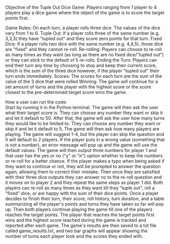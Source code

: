 Objective of the Tuple Out Dice Game: 
Players ranging from 1 player to 4 players play a dice game where the object of the game is to score the target points first. 
 
Game Rules: 
On each turn, a player rolls three dice. The values of the dice vary from 1 to 6. 
Tuple Out: If a player rolls three of the same number (e.g. 3,3,3) they have "tupled out" and they score zero points for that turn.
Fixed Dice: If a player rolls two dice with the same number (e.g. 4,4,5), those dice are "fixed" and they cannot re-roll. 
Re-rolling: Players can choose to re-roll as many times as they want (as long as there are no fixed dice/"tupled out") or they can stick to the default of 5 re-rolls. 
Ending the Turn: Players can end their turn any time by choosing to stop and keep their current score, which is the sum of the three dice however, if the player "tupled out" their turn ends immediately. 
Scores: The scores for each turn are the sum of the value of the 3 dice that were rolled 
Winning: The game will continue for a set amount of turns and the player with the highest score or the score closest to the pre-determined target score wins the game.

How a user can run the code:  
Start by running it in the Python terminal. The game will then ask the user what their target score is. They can choose any number they want or skip it and let it default to 50. After that, the game will ask the user how many turns they would like to be limited to. They can choose any number they want or skip it and let it default to 5. The game will then ask how many players are playing. The game will suggest 1-4, but the player can skip the question and it will default to 2 players. If the player puts in a wrong value (something that is not a number), an error message will pop up and the game will use the default values. The game will then output three numbers for player 1 and that user has the yes or no ("y" or "n") option whether to keep the numbers or re-roll for a better chance. If the player makes a typo when being asked if they want to continue or not, they will be prompted to answer the question again, allowing them to correct their mistake. Then once they are satisfied with their three dice outputs they can answer no to the re-roll question and it moves on to player 2 and they repeat the same steps as player 1 did. Both players can re-roll as many times as they want till they "tuple out", roll a "fixed" dice, or are happy with the sum of their dice points. Once a player decides to finish their turn, their score, roll history, turn duration, and a table summarizing all the player's points and turns they have taken so far will pop up. Then both players continue playing the game till one of the players reaches the target points. The player that reaches the target points first wins and the highest score reached during the game is tracked and reported after each game. The game's results are then saved to a txt file called game_results.txt, and two bar graphs will appear showing the number of turns each player took and the scores they ended with. 
